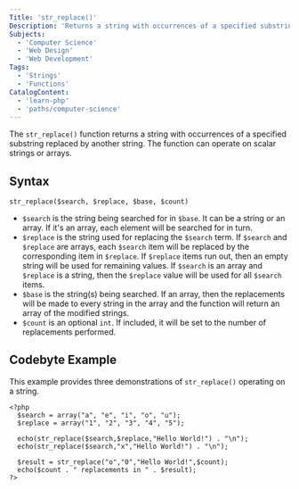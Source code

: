 ```yaml
---
Title: 'str_replace()'
Description: 'Returns a string with occurrences of a specified substring replaced by another string.'
Subjects:
  - 'Computer Science'
  - 'Web Design'
  - 'Web Development'
Tags:
  - 'Strings'
  - 'Functions'
CatalogContent:
  - 'learn-php'
  - 'paths/computer-science'
---
```


The `str_replace()` function returns a string with occurrences of a specified substring replaced by another string. The function can operate on scalar strings or arrays.

## Syntax

```pseudo
str_replace($search, $replace, $base, $count)
```

- `$search` is the string being searched for in `$base`. It can be a string or an array. If it's an array, each element will be searched for in turn.
- `$replace` is the string used for replacing the `$search` term. If `$search` and `$replace` are arrays, each `$search` item will be replaced by the corresponding item in `$replace`. If `$replace` items run out, then an empty string will be used for remaining values. If `$search` is an array and `$replace` is a string, then the `$replace` value will be used for all `$search` items.
- `$base` is the string(s) being searched. If an array, then the replacements will be made to every string in the array and the function will return an array of the modified strings.
- `$count` is an optional `int`. If included, it will be set to the number of replacements performed.

## Codebyte Example

This example provides three demonstrations of `str_replace()` operating on a string.

```codebyte/php
<?php
  $search = array("a", "e", "i", "o", "u");
  $replace = array("1", "2", "3", "4", "5");

  echo(str_replace($search,$replace,"Hello World!") . "\n");
  echo(str_replace($search,"x","Hello World!") . "\n");

  $result = str_replace("o","0","Hello World!",$count);
  echo($count . " replacements in " . $result);
?>
```
